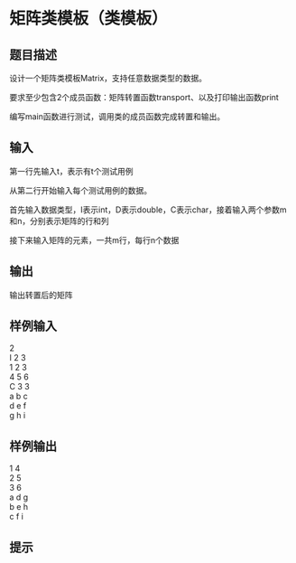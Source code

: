 # 矩阵类模板（类模板）  
  
## 题目描述  
设计一个矩阵类模板Matrix，支持任意数据类型的数据。  
  
要求至少包含2个成员函数：矩阵转置函数transport、以及打印输出函数print  
  
编写main函数进行测试，调用类的成员函数完成转置和输出。  
  
## 输入  
第一行先输入t，表示有t个测试用例  
  
从第二行开始输入每个测试用例的数据。  
  
首先输入数据类型，I表示int，D表示double，C表示char，接着输入两个参数m和n，分别表示矩阵的行和列  
  
接下来输入矩阵的元素，一共m行，每行n个数据  
  
## 输出  
输出转置后的矩阵  
  
## 样例输入  
2  
I 2 3  
1 2 3  
4 5 6  
C 3 3  
a b c  
d e f  
g h i  
## 样例输出  
1 4  
2 5  
3 6  
a d g  
b e h  
c f i  
## 提示  
  
